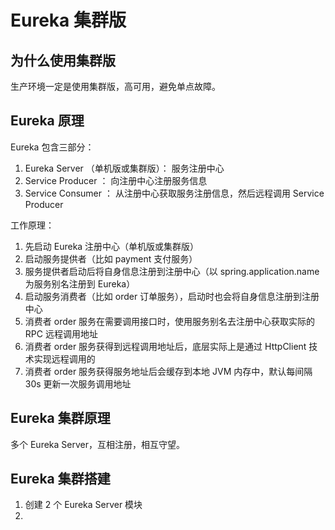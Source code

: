 # Eureka 集群版

## 为什么使用集群版
生产环境一定是使用集群版，高可用，避免单点故障。

## Eureka 原理
Eureka 包含三部分：
1. Eureka Server （单机版或集群版）： 服务注册中心
2. Service Producer ： 向注册中心注册服务信息
3. Service Consumer ： 从注册中心获取服务注册信息，然后远程调用 Service Producer

工作原理：
1. 先启动 Eureka 注册中心（单机版或集群版）
2. 启动服务提供者（比如 payment 支付服务）
3. 服务提供者启动后将自身信息注册到注册中心（以 spring.application.name 为服务别名注册到 Eureka）
4. 启动服务消费者（比如 order 订单服务），启动时也会将自身信息注册到注册中心
5. 消费者 order 服务在需要调用接口时，使用服务别名去注册中心获取实际的 RPC 远程调用地址
6. 消费者 order 服务获得到远程调用地址后，底层实际上是通过 HttpClient 技术实现远程调用的
7. 消费者 order 服务获得服务地址后会缓存到本地 JVM 内存中，默认每间隔 30s 更新一次服务调用地址

## Eureka 集群原理
多个 Eureka Server，互相注册，相互守望。

## Eureka 集群搭建
1. 创建 2 个 Eureka Server 模块
2. 

